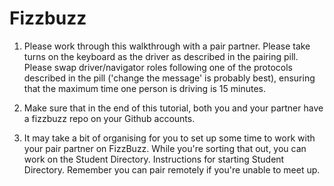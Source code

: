  # Fizzbuzz

1. Please work through this walkthrough with a pair partner. Please take turns on the keyboard as the driver as described in the pairing pill. Please swap driver/navigator roles following one of the protocols described in the pill ('change the message' is probably best), ensuring that the maximum time one person is driving is 15 minutes.

2. Make sure that in the end of this tutorial, both you and your partner have a fizzbuzz repo on your Github accounts.

3. It may take a bit of organising for you to set up some time to work with your pair partner on FizzBuzz. While you're sorting that out, you can work on the Student Directory. Instructions for starting Student Directory. Remember you can pair remotely if you're unable to meet up.
